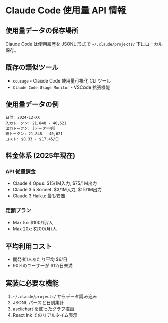 # Claude Code 使用量 API 情報

## 使用量データの保存場所

Claude Code は使用履歴を JSONL 形式で `~/.claude/projects/` 下にローカル保存。

## 既存の類似ツール

- `ccusage` - Claude Code 使用量可視化 CLI ツール
- `Claude Code Usage Monitor` - VSCode 拡張機能

## 使用量データの例

```
日付: 2024-12-XX
入力トークン: 21,848 - 40,621
出力トークン: [データ不明]
総トークン: 21,848 - 40,621
コスト: $8.33 - $17.45/日
```

## 料金体系 (2025年現在)

### API 従量課金
- Claude 4 Opus: $15/1M入力, $75/1M出力
- Claude 3.5 Sonnet: $3/1M入力, $15/1M出力
- Claude 3 Haiku: 最も安価

### 定額プラン
- Max 5x: $100/月/人
- Max 20x: $200/月/人

## 平均利用コスト

- 開発者1人あたり平均 $6/日
- 90%のユーザーが $12/日未満

## 実装に必要な機能

1. `~/.claude/projects/` からデータ読み込み
2. JSONL パースと日別集計
3. asciichart を使ったグラフ描画
4. React Ink でのリアルタイム表示